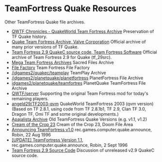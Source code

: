 # TeamFortress Quake Resources

Other TeamFortress Quake file archives.

* [QWTF Chronicles - QuakeWorld Team Fortress Archive](https://qwtf.org/) Preservation of TF Quake history.
* [Quake Team Fortress Archive, Valve Corporation](https://archive.org/details/quaketf-archive) Official archive of many prior versions of TF Quake.
* [Team Fortress 2.9 QuakeC source code, Team Fortress Software](https://archive.org/details/tf_29src) Official archive of Team Fortress 2.9 for Quake (tf_29src).
* [Mega Team Fortress Archives](https://sites.google.com/view/teamfortressarchive/file-archives) Sacred Files Archive
* [File Factory](https://www.filefactory.org/tf) Team Fortress File Factory
* [/idgames2/quakec/teamplay](https://www.quaddicted.com/files/idgames2/quakec/teamplay/) TeamPlay Archive
* [/idgames2/planetquake/planetfortress](https://www.quaddicted.com/files/idgames2/planetquake/planetfortress/) PlanetFortress File Archive
* [idgames2/planetquake/teamfortres](https://www.quaddicted.com/files/idgames2/planetquake/teamfortress/) PlanetQuake TeamFortress File Archive
* [QWTF/server](https://github.com/QWTF/server) Supporting the original Team Fortress mod for today's remaining players.
* [angeld29/TF2003-qvm](https://github.com/angeld29/TF2003-qvm) QuakeWorld TeamFortress 2003 (qvm version) (Based on TF 2.8.1, using code from TF 2.8.1b1, TF 2.9, Clan TF 3.0, Dragon TF, Omi TF and some original developments.)
* [Apajalista Archive](https://www.apajalista.net/id?id=68996) Old TeamFortress Quake Versions (e.g. v1.1, v1.2)
* [Cream of the Crop 23](http://cd.textfiles.com/cream/cream23/doom/) Cream of the Crop 23, Doom File Area
* [Announcing TeamFortress v1.0](https://groups.google.com/g/rec.games.computer.quake.announce/c/-LVYmqQGn1o/m/WoufJcw3PZAJ) rec.games.computer.quake.announce, Robin, 22 Aug 1996
* [[UPDATE] TeamFortress Version 1.1](https://groups.google.com/g/rec.games.computer.quake.announce/c/Fzk7vCmp7MI/m/piBQXsNygawJ), rec.games.computer.quake.announce, Robin, 2 Sept 1996
* [Team Fortress 2.9 Source Code](https://www.quakeworld.nu/forum/topic/1738/team-fortress-29-source-code) Discussion of unreleased v2.9 QuakeC source code.
